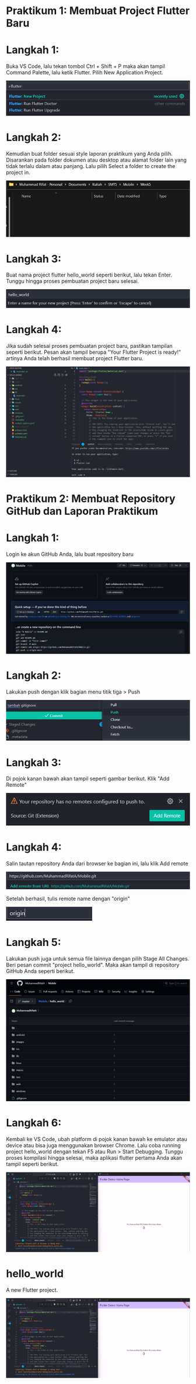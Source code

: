 # Praktikum 1: Membuat Project Flutter Baru

# Langkah 1:
Buka VS Code, lalu tekan tombol Ctrl + Shift + P maka akan tampil Command Palette, lalu ketik Flutter. Pilih New Application Project.

![Screenshot hello_world](./images/l1.png)

# Langkah 2:
Kemudian buat folder sesuai style laporan praktikum yang Anda pilih. Disarankan pada folder dokumen atau desktop atau alamat folder lain yang tidak terlalu dalam atau panjang. Lalu pilih Select a folder to create the project in.

![Screenshot hello_world](./images/l2.png)


# Langkah 3:
Buat nama project flutter hello_world seperti berikut, lalu tekan Enter. Tunggu hingga proses pembuatan project baru selesai.

![Screenshot hello_world](./images/l3.png)


# Langkah 4:
Jika sudah selesai proses pembuatan project baru, pastikan tampilan seperti berikut. Pesan akan tampil berupa "Your Flutter Project is ready!" artinya Anda telah berhasil membuat project Flutter baru.

![Screenshot hello_world](./images/l4.png)


# Praktikum 2: Membuat Repository GitHub dan Laporan Praktikum

# Langkah 1:
Login ke akun GitHub Anda, lalu buat repository baru

![Screenshot hello_world](./images/l5.png)


# Langkah 2: 
Lakukan push dengan klik bagian menu titik tiga > Push

![Screenshot hello_world](./images/l6.png)


# Langkah 3:
Di pojok kanan bawah akan tampil seperti gambar berikut. Klik "Add Remote"

![Screenshot hello_world](./images/l7.png)


# Langkah 4:
Salin tautan repository Anda dari browser ke bagian ini, lalu klik Add remote

![Screenshot hello_world](./images/l8.png)

Setelah berhasil, tulis remote name dengan "origin"

![Screenshot hello_world](./images/l9.png)


# Langkah 5:
Lakukan push juga untuk semua file lainnya dengan pilih Stage All Changes. Beri pesan commit "project hello_world". Maka akan tampil di repository GitHub Anda seperti berikut.

![Screenshot hello_world](./images/l10.png)


# Langkah 6:
Kembali ke VS Code, ubah platform di pojok kanan bawah ke emulator atau device atau bisa juga menggunakan browser Chrome. Lalu coba running project hello_world dengan tekan F5 atau Run > Start Debugging. Tunggu proses kompilasi hingga selesai, maka aplikasi flutter pertama Anda akan tampil seperti berikut.

![Screenshot hello_world](./images/l11.png)
# hello_world

A new Flutter project.

![Screenshot hello_world](./images/01.png)
